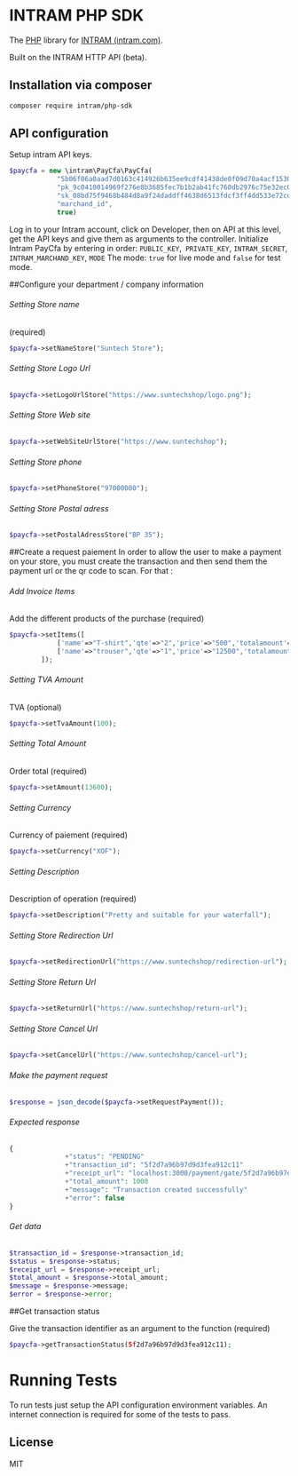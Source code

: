 # INTRAM PHP SDK



The [PHP](https://www.php.net) library for [INTRAM (intram.com)](https://intram.com).

Built on the INTRAM HTTP API (beta).

## Installation via composer

```sh
composer require intram/php-sdk
```

## API configuration

Setup intram API keys.

```php
$paycfa = new \intram\PayCfa\PayCfa(
            "5b06f06a0aad7d0163c414926b635ee9cdf41438de0f09d70a4acf153083b7ed375a691e3513b42544530469e1ff8657b34508dc61927048444dd6dc9ccbb87f",
            "pk_9c0410014969f276e8b3685fec7b1b2ab41fc760db2976c75e32ec0fdc3b7d5575a7087f9aeb4d8a29a949ac4cac11363b39ff6a6d9dc3bc6ce0f328c62c3c58",
            "sk_08bd75f9468b484d8a9f24daddff4638d6513fdcf3ff4dd533e72ce55c22eac3207c12af49400ecddb1969ad3db152b0c338c0050c4540f9d0cb8c3cd3cb8c26",
            "marchand_id",
            true)
```
Log in to your Intram account, click on Developer, then on API at this level, get the API keys and give them as arguments to the controller.
Initialize Intram PayCfa by entering in order: `PUBLIC_KEY`,` PRIVATE_KEY`, `INTRAM_SECRET`,` INTRAM_MARCHAND_KEY`, `MODE`
The mode: `true` for live mode and `false` for test mode.


##Configure your department / company information



###### Setting Store name
(required)
```php
$paycfa->setNameStore("Suntech Store"); 
```



###### Setting Store Logo Url

```php
$paycfa->setLogoUrlStore("https://www.suntechshop/logo.png");
```



###### Setting Store Web site

```php
$paycfa->setWebSiteUrlStore("https://www.suntechshop");
```



###### Setting Store phone

```php
$paycfa->setPhoneStore("97000000");
```



###### Setting Store Postal adress

```php
$paycfa->setPostalAdressStore("BP 35");
```

##Create a request paiement
In order to allow the user to make a payment on your store, you must create the transaction and then send them the payment url or the qr code to scan. 
For that :

###### Add Invoice Items
Add the different products of the purchase (required)
```php
$paycfa->setItems([
            ['name'=>"T-shirt",'qte'=>"2",'price'=>"500",'totalamount'=>"1000"],
            ['name'=>"trouser",'qte'=>"1",'price'=>"12500",'totalamount'=>"12500"],
        ]);
```

###### Setting TVA Amount
TVA (optional)
```php
$paycfa->setTvaAmount(100);
```

###### Setting Total Amount 
Order total (required)
```php
$paycfa->setAmount(13600);
```
###### Setting Currency 
Currency of paiement (required)
```php
$paycfa->setCurrency("XOF");
```

###### Setting Description 
Description of operation (required)
```php
$paycfa->setDescription("Pretty and suitable for your waterfall");
```


###### Setting Store Redirection Url

```php
$paycfa->setRedirectionUrl("https://www.suntechshop/redirection-url");
```


###### Setting Store Return Url

```php
$paycfa->setReturnUrl("https://www.suntechshop/return-url");
```


###### Setting Store Cancel Url

```php
$paycfa->setCancelUrl("https://www.suntechshop/cancel-url");
```


###### Make the payment request

```php
$response = json_decode($paycfa->setRequestPayment());
```
###### Expected response

```php
{
              +"status": "PENDING"
              +"transaction_id": "5f2d7a96b97d9d3fea912c11"
              +"receipt_url": "localhost:3000/payment/gate/5f2d7a96b97d9d3fea912c11"
              +"total_amount": 1000
              +"message": "Transaction created successfully"
              +"error": false
}
```

###### Get data
```php
$transaction_id = $response->transaction_id;
$status = $response->status;
$receipt_url = $response->receipt_url;
$total_amount = $response->total_amount;
$message = $response->message;
$error = $response->error;
```

##Get transaction status

Give the transaction identifier as an argument to the function (required)
```php
$paycfa->getTransactionStatus(5f2d7a96b97d9d3fea912c11); 
```

# Running Tests
To run tests just setup the API configuration environment variables. An internet connection is required for some of the tests to pass.

## License
MIT